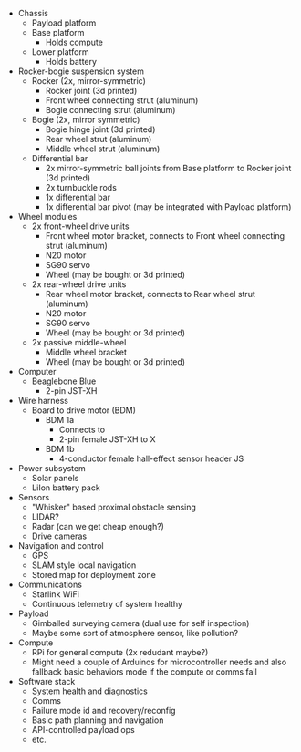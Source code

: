 - Chassis
    - Payload platform
    - Base platform
        - Holds compute
    - Lower platform
        - Holds battery
- Rocker-bogie suspension system
    - Rocker (2x, mirror-symmetric)
        - Rocker joint (3d printed)
        - Front wheel connecting strut (aluminum)
        - Bogie connecting strut (aluminum)
    - Bogie (2x, mirror symmetric)
        - Bogie hinge joint (3d printed)
        - Rear wheel strut (aluminum)
        - Middle wheel strut (aluminum)
    - Differential bar
        - 2x mirror-symmetric ball joints from Base platform to Rocker joint (3d printed)
        - 2x turnbuckle rods
        - 1x differential bar
        - 1x differential bar pivot (may be integrated with Payload platform)
- Wheel modules
    - 2x front-wheel drive units
        - Front wheel motor bracket, connects to Front wheel connecting strut (aluminum)
        - N20 motor
        - SG90 servo
        - Wheel (may be bought or 3d printed)
    - 2x rear-wheel drive units
        - Rear wheel motor bracket, connects to Rear wheel strut (aluminum)
        - N20 motor
        - SG90 servo
        - Wheel (may be bought or 3d printed)
    - 2x passive middle-wheel
        -  Middle wheel bracket
        - Wheel (may be bought or 3d printed)
- Computer
    - Beaglebone Blue
        - 2-pin JST-XH
- Wire harness
    - Board to drive motor (BDM)
        - BDM 1a
            - Connects to 
            - 2-pin female JST-XH to X
        - BDM 1b
            - 4-conductor female hall-effect sensor header JS
- Power subsystem
    - Solar panels
    - LiIon battery pack
- Sensors
    - "Whisker" based proximal obstacle sensing
    - LIDAR?
    - Radar (can we get cheap enough?)
    - Drive cameras
- Navigation and control
    - GPS
    - SLAM style local navigation
    - Stored map for deployment zone
- Communications
    - Starlink WiFi
    - Continuous telemetry of system healthy
- Payload
    - Gimballed surveying camera (dual use for self inspection)
    - Maybe some sort of atmosphere sensor, like pollution?
- Compute
    - RPi for general compute (2x redudant maybe?)
    - Might need a couple of Arduinos for microcontroller needs and also fallback basic behaviors mode if the compute or comms fail
- Software stack
    - System health and diagnostics
    - Comms
    - Failure mode id and recovery/reconfig
    - Basic path planning and navigation
    - API-controlled payload ops
    - etc.

